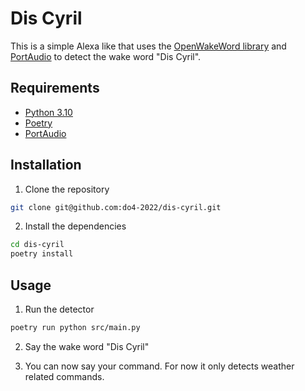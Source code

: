 # Dis Cyril

This is a simple Alexa like that uses the [OpenWakeWord library](https://github.com/dscripka/openWakeWord) and [PortAudio](http://www.portaudio.com/) to detect the wake word "Dis Cyril".

## Requirements

- [Python 3.10](https://www.python.org/)
- [Poetry](https://python-poetry.org/)
- [PortAudio](http://www.portaudio.com/)

## Installation

1. Clone the repository

```bash
git clone git@github.com:do4-2022/dis-cyril.git
```

2. Install the dependencies

```bash
cd dis-cyril
poetry install
```

## Usage

1. Run the detector

```bash
poetry run python src/main.py
```

2. Say the wake word "Dis Cyril"

3. You can now say your command. For now it only detects weather related commands.
